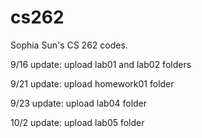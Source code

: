 # cs262
Sophia Sun's CS 262 codes.

9/16 update: upload lab01 and lab02 folders

9/21 update: upload homework01 folder

9/23 update: upload lab04 folder

10/2 update: upload lab05 folder
